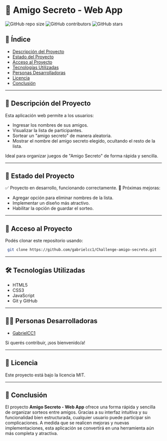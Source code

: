 # 🎁 Amigo Secreto - Web App

![GitHub repo size](https://img.shields.io/github/repo-size/gabrielcc1/Challenge-amigo-secreto)
![GitHub contributors](https://img.shields.io/github/contributors/gabrielcc1/Challenge-amigo-secreto)
![GitHub stars](https://img.shields.io/github/stars/gabrielcc1/Challenge-amigo-secreto?style=social)

## 📌 Índice
- [Descripción del Proyecto](#descripcion-del-proyecto)
- [Estado del Proyecto](#estado-del-proyecto)
- [Acceso al Proyecto](#acceso-al-proyecto)
- [Tecnologías Utilizadas](#tecnologias-utilizadas)
- [Personas Desarrolladoras](#personas-desarrolladoras)
- [Licencia](#licencia)
- [Conclusión](#conclusion)

---

## 📖 Descripción del Proyecto
Esta aplicación web permite a los usuarios:
- Ingresar los nombres de sus amigos.
- Visualizar la lista de participantes.
- Sortear un "amigo secreto" de manera aleatoria.
- Mostrar el nombre del amigo secreto elegido, ocultando el resto de la lista.

Ideal para organizar juegos de "Amigo Secreto" de forma rápida y sencilla.

---

## 🚀 Estado del Proyecto
✅ Proyecto en desarrollo, funcionando correctamente.
📌 Próximas mejoras:
- Agregar opción para eliminar nombres de la lista.
- Implementar un diseño más atractivo.
- Habilitar la opción de guardar el sorteo.

---

## 🔗 Acceso al Proyecto
Podés clonar este repositorio usando:
```sh
 git clone https://github.com/gabrielcc1/Challenge-amigo-secreto.git
```

---

## 🛠️ Tecnologías Utilizadas
- HTML5
- CSS3
- JavaScript
- Git y GitHub

---

## 👨‍💻 Personas Desarrolladoras
- [GabrielCC1](https://github.com/gabrielcc1)

Si querés contribuir, ¡sos bienvenido/a! 

---

## 📜 Licencia
Este proyecto está bajo la licencia MIT.

---

## 🎯 Conclusión
El proyecto **Amigo Secreto - Web App** ofrece una forma rápida y sencilla de organizar sorteos entre amigos. Gracias a su interfaz intuitiva y su funcionalidad bien estructurada, cualquier usuario puede participar sin complicaciones. A medida que se realicen mejoras y nuevas implementaciones, esta aplicación se convertirá en una herramienta aún más completa y atractiva.



